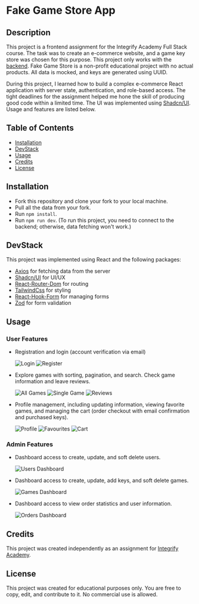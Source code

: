 # Fake Game Store App

## Description

This project is a frontend assignment for the Integrify Academy Full Stack course. The task was to create an e-commerce website, and a game key store was chosen for this purpose. This project only works with the [backend](https://github.com/Redmoor19/fs18_java_backend). Fake Game Store is a non-profit educational project with no actual products. All data is mocked, and keys are generated using UUID.

During this project, I learned how to build a complex e-commerce React application with server state, authentication, and role-based access. The tight deadlines for the assignment helped me hone the skill of producing good code within a limited time. The UI was implemented using [Shadcn/UI](https://ui.shadcn.com/). Usage and features are listed below.

## Table of Contents

- [Installation](#installation)
- [DevStack](#devstack)
- [Usage](#usage)
- [Credits](#credits)
- [License](#license)

## Installation

- Fork this repository and clone your fork to your local machine.
- Pull all the data from your fork.
- Run `npm install`.
- Run `npm run dev`.
  (To run this project, you need to connect to the backend; otherwise, data fetching won't work.)

## DevStack

This project was implemented using React and the following packages:

- [Axios](https://www.npmjs.com/package/axios) for fetching data from the server
- [Shadcn/UI](https://ui.shadcn.com/) for UI/UX
- [React-Router-Dom](https://reactrouter.com/en/main) for routing
- [TailwindCss](https://tailwindcss.com/) for styling
- [React-Hook-Form](https://react-hook-form.com/) for managing forms
- [Zod](https://zod.dev/) for form validation

## Usage

### User Features

- Registration and login (account verification via email)

  ![Login](assets/images/login.png)
  ![Register](assets/images/register.png)

- Explore games with sorting, pagination, and search. Check game information and leave reviews.

  ![All Games](assets/images/main.png)
  ![Single Game](assets/images/single_game.png)
  ![Reviews](assets/images/reviews.png)

- Profile management, including updating information, viewing favorite games, and managing the cart (order checkout with email confirmation and purchased keys).

  ![Profile](assets/images/profile.png)
  ![Favourites](assets/images/favourites.png)
  ![Cart](assets/images/cart.png)

### Admin Features

- Dashboard access to create, update, and soft delete users.

  ![Users Dashboard](assets/images/users_dashboard.png)

- Dashboard access to create, update, add keys, and soft delete games.

  ![Games Dashboard](assets/images/games_dashboard.png)

- Dashboard access to view order statistics and user information.

  ![Orders Dashboard](assets/images/orders_dashboard.png)

## Credits

This project was created independently as an assignment for [Integrify Academy](https://www.integrify.io/).

## License

This project was created for educational purposes only. You are free to copy, edit, and contribute to it. No commercial use is allowed.
